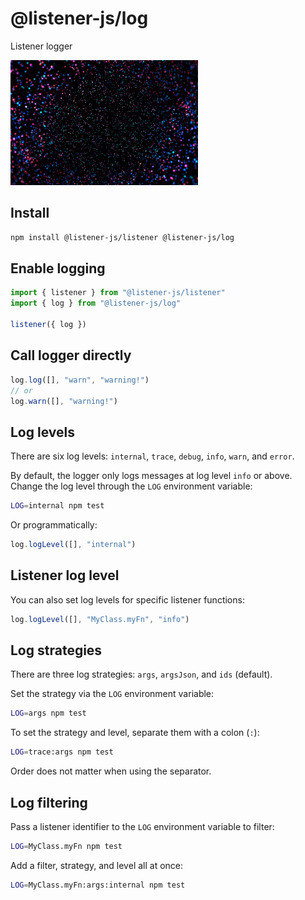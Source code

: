 # @listener-js/log

Listener logger

![log](media/log.gif)

## Install

```bash
npm install @listener-js/listener @listener-js/log
```

## Enable logging

```ts
import { listener } from "@listener-js/listener"
import { log } from "@listener-js/log"

listener({ log })
```

## Call logger directly

```ts
log.log([], "warn", "warning!")
// or
log.warn([], "warning!")
```

## Log levels

There are six log levels: `internal`, `trace`, `debug`, `info`, `warn`, and `error`.

By default, the logger only logs messages at log level `info` or above. Change the log level through the `LOG` environment variable:

```bash
LOG=internal npm test
```

Or programmatically:

```js
log.logLevel([], "internal")
```

## Listener log level

You can also set log levels for specific listener functions:

```js
log.logLevel([], "MyClass.myFn", "info")
```

## Log strategies

There are three log strategies: `args`, `argsJson`, and `ids` (default).

Set the strategy via the `LOG` environment variable:

```bash
LOG=args npm test
```

To set the strategy and level, separate them with a colon (`:`):

```bash
LOG=trace:args npm test
```

Order does not matter when using the separator.

## Log filtering

Pass a listener identifier to the `LOG` environment variable to filter:

```bash
LOG=MyClass.myFn npm test
```

Add a filter, strategy, and level all at once:

```bash
LOG=MyClass.myFn:args:internal npm test
```
